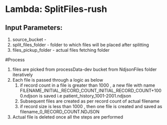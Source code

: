 # Lambda: SplitFiles-rush

## Input Parameters:
1. source_bucket - 
2. split_files_folder - folder to which files will be placed after splitting
3. files_pickup_folder - actual files fetching folder

#Process
1. files are picked from processData-dev bucket from NdjsonFiles folder iteratively
2. Each file is passed through a logic as below
	1. if record count in a file is greater than 1000 , a new file with name 
	FILENAME_INITIAL_RECORD_COUNT_INITIAL_RECORD_COUNT+1000.ndjson is saved i.e patient_history_1001-2001.ndjson
	2. Subsequent files are created as per record count of actual filename
	3. if record size is less than 1000 , then one file is created and saved as filename_0_RECORD_COUNT.NDJSON
3. Actual file is deleted once all the steps are performed